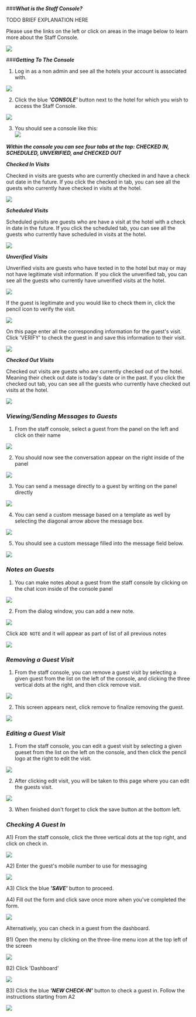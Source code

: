 ###**_What is the Staff Console?_**

TODO BRIEF EXPLANATION HERE

Please use the links on the left or click on areas in the image below to learn more about the Staff Console.

![](./img/staffconsolemap.png)

###**_Getting To The Console_**

1) Log in as a non admin and see all the hotels your account is associated with.

![](./img/agent-root.png)

2) Click the blue _**'CONSOLE'**_ button next to the hotel for which you wish to access the Staff Console.

![](./img/agent-console.png)

3) You should see a console like this:  
![](./img/HotelConsole.png)

**_Within the console you can see four tabs at the top: CHECKED IN, SCHEDULED, UNVERIFIED, and CHECKED OUT_**

**_<a name="checked-in">Checked In Visits</a>_**

Checked in visits are guests who are currently checked in and have a check out date in the future. If you click the checked in tab, you can see all the guests who currently have checked in visits at the hotel.

![](./img/checkedinvisits.png)

**_<a name="scheduled">Scheduled Visits</a>_**

Scheduled gvisits are guests who are have a visit at the hotel with a check in date in the future. If you click the scheduled tab, you can see all the guests who currently have scheduled in visits at the hotel.

![](./img/scheduledvisits.png)

**_<a name="unverified">Unverified Visits</a>_**

Unverified visits are guests who have texted in to the hotel but may or may not have legitimate visit information. If you click the unverified tab, you can see all the guests who currently have unverified visits at the hotel.

![](./img/unverifiedtab.png)

If the guest is legitimate and you would like to check them in, click the pencil icon to verify the visit.

![](./img/pencil.png)

On this page enter all the corresponding information for the guest's visit. Click 'VERIFY' to check the guest in and save this information to their visit.

![](./img/unknown.png)

**_<a name="checked-out">Checked Out Visits</a>_**

Checked out visits are guests who are currently checked out of the hotel. Meaning their check out date is today's date or in the past. If you click the checked out tab, you can see all the guests who currently have checked out visits at the hotel.

![](./img/checkedoutvisits.png)

### **_Viewing/Sending Messages to Guests_**

1) From the staff console, select a guest from the panel on the left and click on their name

![](./img/Guest.png)

2) You should now see the conversation appear on the right inside of the panel

![](./img/Convo.png)

3) You can send a message directly to a guest by writing on the panel directly

![](./img/DirectMessagePanel.png)

4) You can send a custom message based on a template as well by selecting the diagonal arrow above the message box.

![](./img/template.png)

5) You should see a custom message filled into the message field below.

![](./img/exampletemplate.png)

### **_Notes on Guests_**

1) You can make notes about a guest from the staff console by clicking on the chat icon inside of the console panel

![](./img/note.png)

2) From the dialog window, you can add a new note.

![](./img/note1.png)

Click `ADD NOTE` and it will appear as part of list of all previous notes

![](./img/note2.png)

### **_Removing a Guest Visit_**

1) From the staff console, you can remove a guest visit by selecting a given guest from the list on the left of the console, and clicking the three vertical dots at the right, and then click remove visit.

![](./img/RemoveVisit.png)

2) This screen appears next, click remove to finalize removing the guest.

![](./img/ConfirmRemove.png)

### **_Editing a Guest Visit_**

1) From the staff console, you can edit a guest visit by selecting a given gueset from the list on the left on the console, and then click the pencil logo at the right to edit the visit.

![](./img/EditVisit.png)

2) After clicking edit visit, you will be taken to this page where you can edit the guests visit.

![](./img/EditPage.png)

3) When finished don't forget to click the save button at the bottom left.

### **_Checking A Guest In_**

A1) From the staff console, click the three vertical dots at the top right, and click on check in.

![](./img/CheckInGuest.png)

A2) Enter the guest's mobile number to use for messaging

![](./img/providemobile.png)

A3) Click the blue _**'SAVE'**_ button to proceed.

A4) Fill out the form and click save once more when you've completed the form.

![](./img/followingfields.png)

Alternatively, you can check in a guest from the dashboard.

B1) Open the menu by clicking on the three-line menu icon at the top left of the screen

![](./img/hamburger.png)

B2) Click 'Dashboard'

![](./img/agent-dashboard.png)

B3) Click the blue _**'NEW CHECK-IN'**_ button to check a guest in. Follow the instructions starting from A2

![](./img/newcheckin.png)